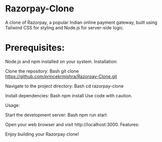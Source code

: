 # Razorpay-Clone
A clone of Razorpay, a popular Indian online payment gateway, built using Tailwind CSS for styling and Node.js for server-side logic.

# Prerequisites:

Node.js and npm installed on your system.
Installation:

Clone the repository:
Bash
git clone https://github.com/princekrmishra/Razorpay-Clone.git


Navigate to the project directory:
Bash
cd razorpay-clone


Install dependencies:
Bash
npm install
Use code with caution.

Usage:

Start the development server:
Bash
npm run start


Open your web browser and visit http://localhost:3000.
Features:


Enjoy building your Razorpay clone!



